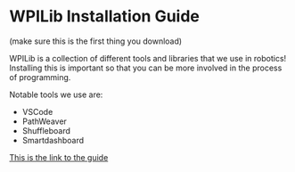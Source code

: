 # WPILib Installation Guide
(make sure this is the first thing you download)

WPILib is a collection of different tools and libraries that we use in robotics! Installing this is important so that you can be more involved in the process of programming.

Notable tools we use are: 
* VSCode
* PathWeaver
* Shuffleboard
* Smartdashboard

[This is the link to the guide](https://docs.google.com/document/d/1AaJBjgBWRh9VvL8nuXiu7s6M0SxzqXBSAe7y-zGB29Y/edit?usp=sharing)